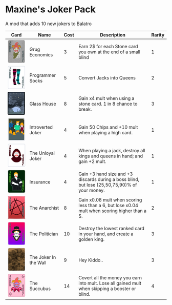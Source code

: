# Maxine's Joker Pack

A mod that adds 10 new jokers to Balatro


| Card                                                                                                     | Name                  | Cost | Description                                                                                     | Rarity |
| -------------------------------------------------------------------------------------------------------- | --------------------- | ---- | ----------------------------------------------------------------------------------------------- | ------ |
| ![c](https://raw.githubusercontent.com/MaxIsJoe/maxine-balatro-mod/refs/heads/main/git/pics/tile000.png) | Grug Economics        | 3    | Earn 2$ for each Stone card you own at the end of a small blind                                 | 1      |
| ![](https://raw.githubusercontent.com/MaxIsJoe/maxine-balatro-mod/refs/heads/main/git/pics/tile001.png)  | Programmer Socks      | 5    | Convert Jacks into Queens                                                                       | 2      |
| ![](https://github.com/MaxIsJoe/maxine-balatro-mod/blob/main/git/pics/tile002.png)                       | Glass House           | 8    | Gain x4 mult when using a stone card. 1 in 8 chance to break.                                   | 3      |
| ![](https://raw.githubusercontent.com/MaxIsJoe/maxine-balatro-mod/refs/heads/main/git/pics/tile003.png)  | Introverted Joker     | 4    | Gain 50 Chips and +10 mult when playing a high card.                                            | 1      |
| ![](https://github.com/MaxIsJoe/maxine-balatro-mod/blob/main/git/pics/tile004.png)                       | The Unloyal Joker     | 4    | When playing a jack, destroy all kings and queens in hand; and gain +2 mult.                    | 1      |
| ![](https://github.com/MaxIsJoe/maxine-balatro-mod/blob/main/git/pics/tile005.png)                       | Insurance             | 4    | Gain +3 hand size and +3 discards during a boss blind, but lose (25,50,75,90)% of your money.   | 1      |
| ![](https://github.com/MaxIsJoe/maxine-balatro-mod/blob/main/git/pics/tile006.png)                       | The Anarchist         | 8    | Gain x0.08 mult when scoring less than a 6, but lose x0.04 mult when scoring higher than a 5.   | 2      |
| ![](https://github.com/MaxIsJoe/maxine-balatro-mod/blob/main/git/pics/tile007.png)                       | The Politician        | 10   | Destroy the lowest ranked card in your hand, and create a golden king.                          | 3      |
| ![](https://github.com/MaxIsJoe/maxine-balatro-mod/blob/main/git/pics/tile008.png)                       | The Joker In the Wall | 9    | Hey Kiddo..                                                                                     | 3      |
| ![](https://github.com/MaxIsJoe/maxine-balatro-mod/blob/main/git/pics/tile009.png)                       | The Succubus          | 14   | Covert all the money you earn into mult. Lose all gained mult when skipping a booster or blind. | 4      |

